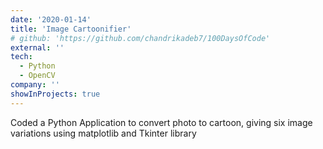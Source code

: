 ```yaml
---
date: '2020-01-14'
title: 'Image Cartoonifier'
# github: 'https://github.com/chandrikadeb7/100DaysOfCode'
external: ''
tech:
  - Python
  - OpenCV
company: ''
showInProjects: true
---
```


Coded a Python Application to convert photo to cartoon, giving six image variations using matplotlib and Tkinter library
